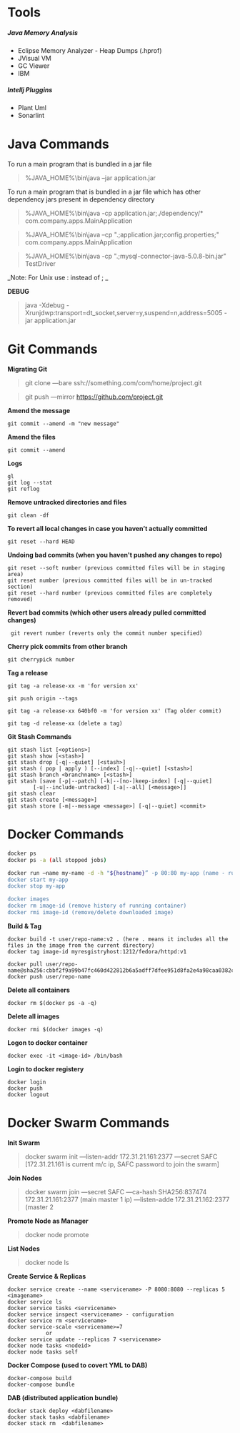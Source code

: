 # Tools

##### Java Memory Analysis

- Eclipse Memory Analyzer - Heap Dumps (.hprof)
- JVisual VM
- GC Viewer
- IBM

##### Intellj Pluggins
- Plant Uml
- Sonarlint


# Java Commands

To run a main program that is bundled in a jar file

> %JAVA_HOME%\bin\java –jar application.jar

To run a main program that is bundled in a jar file which has other dependency jars present in dependency directory

> %JAVA_HOME%\bin\java -cp application.jar;./dependency/* com.company.apps.MainApplication

> %JAVA_HOME%\bin\java –cp ".;application.jar;config.properties;" com.company.apps.MainApplication

> %JAVA_HOME%\bin\java -cp ".;mysql-connector-java-5.0.8-bin.jar" TestDriver

_Note: For Unix use : instead of ; _

**DEBUG**

> java -Xdebug -Xrunjdwp:transport=dt_socket,server=y,suspend=n,address=5005 -jar application.jar

# Git Commands

**Migrating Git**
> git clone —bare ssh://something.com/com/home/project.git

> git push —mirror https://github.com/project.git

**Amend the message**
```
git commit --amend -m "new message"
```
**Amend the files**
```
git commit --amend
```
**Logs**
```
gl
git log --stat
git reflog
```

**Remove untracked directories and files**
```
git clean -df
```
**To revert all local changes in case you haven’t actually committed** 
```
git reset --hard HEAD 
```

**Undoing bad commits (when you haven't pushed any changes to repo)**
```
git reset --soft number (previous committed files will be in staging area)
git reset number (previous committed files will be in un-tracked section) 
git reset --hard number (previous committed files are completely removed)
```
**Revert bad commits  (which other users already pulled committed changes)**  
```
 git revert number (reverts only the commit number specified) 
```
**Cherry pick commits from other branch**
```
git cherrypick number
```
**Tag a release**
```
git tag -a release-xx -m 'for version xx'

git push origin --tags

git tag -a release-xx 640bf0 -m 'for version xx' (Tag older commit)

git tag -d release-xx (delete a tag)
```
**Git Stash Commands**
 ```
git stash list [<options>]
git stash show [<stash>]
git stash drop [-q|--quiet] [<stash>]
git stash ( pop | apply ) [--index] [-q|--quiet] [<stash>]
git stash branch <branchname> [<stash>]
git stash [save [-p|--patch] [-k|--[no-]keep-index] [-q|--quiet]
         [-u|--include-untracked] [-a|--all] [<message>]]
git stash clear
git stash create [<message>]
git stash store [-m|--message <message>] [-q|--quiet] <commit>  
```


# Docker Commands
```bash
docker ps
docker ps -a (all stopped jobs)

docker run —name my-name -d -h "${hostname}” -p 80:80 my-app (name - running image name, d - detached, h - host, p - port mapping)
docker start my-app
docker stop my-app

docker images
docker rm image-id (remove history of running container)
docker rmi image-id (remove/delete downloaded image)
```
**Build & Tag**
```
docker build -t user/repo-name:v2 . (here . means it includes all the files in the image from the current directory)
docker tag image-id myresgistryhost:1212/fedora/httpd:v1

docker pull user/repo-name@sha256:cbbf2f9a99b47fc460d422812b6a5adff7dfee951d8fa2e4a98caa0382cfbdbf
docker push user/repo-name
```

**Delete all containers**
```
docker rm $(docker ps -a -q)
```

**Delete all images**
```
docker rmi $(docker images -q)
```
**Logon to docker container**
```
docker exec -it <image-id> /bin/bash
```
**Login to docker registery**
```
docker login
docker push
docker logout
```

# Docker Swarm Commands

**Init Swarm**
> docker swarm init —listen-addr 172.31.21.161:2377 —secret SAFC [172.31.21.161 is current m/c ip, SAFC password to join the swarm]

**Join Nodes**
> docker swarm join —secret SAFC 
              —ca-hash SHA256:837474 
                 172.31.21.161:2377 (main master 1 ip)
              —listen-adde 172.31.21.162:2377 (master 2

**Promote Node as Manager**
> docker node promote <id> 

**List Nodes**
> docker node ls 

**Create Service & Replicas**
```
docker service create --name <servicename> -P 8080:8080 --replicas 5 <imagename>
docker service ls
docker service tasks <servicename>
docker service inspect <servicename> - configuration
docker service rm <servicename>
docker service-scale <servicename>=7
            or
docker service update --replicas 7 <servicename>
docker node tasks <nodeid>
docker node tasks self
```

**Docker Compose (used to covert YML to DAB)**
```
docker-compose build
docker-compose bundle
```
**DAB (distributed application bundle)**
```
docker stack deploy <dabfilename>
docker stack tasks <dabfilename>
docker stack rm  <dabfilename>
```
